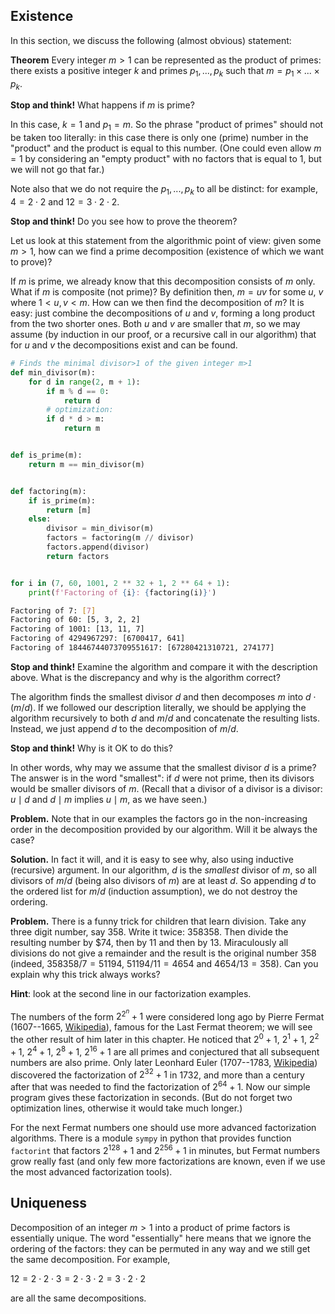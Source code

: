 ## Existence
In this section, we discuss the following (almost obvious) statement:

__Theorem__
Every integer $m > 1$ can be represented as the product of primes: there exists a positive integer $k$ and primes $p_1, ..., p_k$ such that $m = p_1 \times ... \times p_k$.

__Stop and think!__ What happens if $m$ is prime?

In this case, $k = 1$ and $p_1 = m$. So the phrase "product of primes" should not be taken too literally: in this case there is only one (prime) number in the "product" and the product is equal to this number. (One could even allow $m = 1$ by considering an "empty product" with no factors that is equal to $1$, but we will not go that far.)

Note also that we do not require the $p_1, ..., p_k$ to all be distinct: for example, $4 = 2 \cdot 2$ and $12 = 3 \cdot 2 \cdot 2$.

__Stop and think!__ Do you see how to prove the theorem?

Let us look at this statement from the algorithmic point of view: given some $m>1$, how can we find a prime decomposition (existence of which we want to prove)?

If $m$ is prime, we already know that this decomposition consists of $m$ only. What if $m$ is composite (not prime)? By definition then, $m=uv$ for some $u$, $v$ where $1 < u,v < m$. How can we then find the decomposition of $m$?  It is easy: just combine the decompositions of $u$ and $v$, forming a long product from the two shorter ones. Both $u$ and $v$ are smaller that $m$, so we may assume (by induction in our proof, or a recursive call in our algorithm) that for $u$ and $v$ the decompositions exist and can be found.

```python
# Finds the minimal divisor>1 of the given integer m>1
def min_divisor(m):
    for d in range(2, m + 1):
        if m % d == 0:
            return d
        # optimization:
        if d * d > m:
            return m


def is_prime(m):
    return m == min_divisor(m)


def factoring(m):
    if is_prime(m):
        return [m]
    else:
        divisor = min_divisor(m)
        factors = factoring(m // divisor)
        factors.append(divisor)
        return factors


for i in (7, 60, 1001, 2 ** 32 + 1, 2 ** 64 + 1):
    print(f'Factoring of {i}: {factoring(i)}')
```

```sh
Factoring of 7: [7]
Factoring of 60: [5, 3, 2, 2]
Factoring of 1001: [13, 11, 7]
Factoring of 4294967297: [6700417, 641]
Factoring of 18446744073709551617: [67280421310721, 274177]
```

__Stop and think!__ Examine the algorithm and compare it with the description above. What is the discrepancy and why is the algorithm correct?

The algorithm finds the smallest divisor $d$ and then decomposes $m$ into $d \cdot (m / d)$. If we followed our description literally, we should be applying the algorithm recursively to both $d$ and $m / d$ and concatenate the resulting lists. Instead, we just append $d$ to the decomposition of $m / d$.

__Stop and think!__ Why is it OK to do this?

In other words, why may we assume that the smallest divisor $d$ is a prime? The answer is in the word "smallest": if $d$ were not prime, then its divisors would be smaller divisors of $m$. (Recall that a divisor of a divisor is a divisor: $u \mid d$ and $d \mid m$ implies $u \mid m$, as we have seen.)

__Problem.__
Note that in our examples the factors go in the non-increasing order in the decomposition provided by our algorithm. Will it be always the case?

__Solution.__
In fact it will, and it is easy to see why, also using inductive (recursive) argument. In our algorithm, $d$ is the _smallest_ divisor of $m$, so all divisors of $m/d$ (being also divisors of $m$) are at least $d$. So appending $d$ to the ordered list for $m/d$ (induction assumption), we do not destroy the ordering.

__Problem.__
There is a funny trick for children that learn division. Take any three digit number, say $358$. Write it twice: $358358$. Then divide the resulting number by $74, then by $11$ and then by $13$. Miraculously all divisions do not give a remainder and the result is the original number $358$ (indeed, $358358/7=51194$, $51194/11=4654$ and $4654/13=358$). Can you explain why this trick always works?

__Hint__: look at the second line in our factorization examples.

The numbers of the form $2^{2^n} + 1$ were considered long ago by Pierre Fermat (1607--1665, [Wikipedia](https://en.wikipedia.org/wiki/Pierre_de_Fermat)), famous for the Last Fermat theorem; we will see the other result of him later in this chapter. He noticed that $2^0 + 1$, $2^1 + 1$, $2^2 + 1$, $2^4 + 1$, $2^8 + 1$, $2^{16} + 1$ are all primes and conjectured that all subsequent numbers are also prime. Only later Leonhard Euler (1707--1783, [Wikipedia](https://en.wikipedia.org/wiki/Leonhard_Euler)) discovered the factorization of $2^{32} + 1$ in 1732, and more than a century after that was needed to find the factorization of $2^{64} + 1$. Now our simple program gives these factorization in seconds. (But do not forget two optimization lines, otherwise it would take much longer.)

For the next Fermat numbers one should use more advanced factorization algorithms. There is a module `sympy` in python that provides function `factorint` that factors $2^{128} + 1$ and $2^{256} + 1$ in minutes, but Fermat numbers grow really fast (and only few more factorizations are known, even if we use the most advanced factorization tools).

## Uniqueness
Decomposition of an integer $m>1$ into a product of prime factors is essentially unique. The word "essentially" here means that we ignore the ordering of the factors: they can be permuted in any way and we still get the same decomposition. For example, 

$12 = 2 \cdot 2 \cdot 3 = 2 \cdot 3 \cdot 2 = 3 \cdot 2 \cdot 2$

are all the same decompositions.
